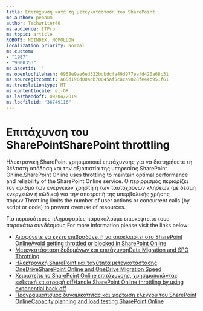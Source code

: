 ```yaml
---
title: Επιτάχυνση κατά τη μετεγκατάσταση του SharePoint
ms.author: pebaum
author: Techwriter40
ms.audience: ITPro
ms.topic: article
ROBOTS: NOINDEX, NOFOLLOW
localization_priority: Normal
ms.custom:
- "1987"
- "9000353"
ms.assetid: ''
ms.openlocfilehash: 6958e9ae6ed322bdbdcfa49d977eafd420a68c31
ms.sourcegitcommit: a65d196d00adb70045af5caca9828fe44b951f61
ms.translationtype: MT
ms.contentlocale: el-GR
ms.lasthandoff: 09/04/2019
ms.locfileid: "36749116"
---
```

# <a name="sharepoint-throttling"></a><span data-ttu-id="8c59d-102">Επιτάχυνση του SharePoint</span><span class="sxs-lookup"><span data-stu-id="8c59d-102">SharePoint throttling</span></span>

<span data-ttu-id="8c59d-103">Ηλεκτρονική SharePoint χρησιμοποιεί επιτάχυνσης για να διατηρήσετε τη βέλτιστη απόδοση και την αξιοπιστία της υπηρεσίας SharePoint Online.</span><span class="sxs-lookup"><span data-stu-id="8c59d-103">SharePoint Online uses throttling to maintain optimal performance and reliability of the SharePoint Online service.</span></span> <span data-ttu-id="8c59d-104">Ο περιορισμός περιορίζει τον αριθμό των ενεργειών χρήστη ή των ταυτόχρονων κλήσεων (με δέσμη ενεργειών ή κώδικα) για την αποτροπή της υπερβολικής χρήσης πόρων.</span><span class="sxs-lookup"><span data-stu-id="8c59d-104">Throttling limits the number of user actions or concurrent calls (by script or code) to prevent overuse of resources.</span></span>

<span data-ttu-id="8c59d-105">Για περισσότερες πληροφορίες παρακαλούμε επισκεφτείτε τους παρακάτω συνδέσμους:</span><span class="sxs-lookup"><span data-stu-id="8c59d-105">For more information please visit the links below:</span></span>

- [<span data-ttu-id="8c59d-106">Αποφύγετε να έχετε επιβραδύνει ή να αποκλειστεί στο SharePoint Online</span><span class="sxs-lookup"><span data-stu-id="8c59d-106">Avoid getting throttled or blocked in SharePoint Online</span></span>](https://docs.microsoft.com/sharepoint/dev/general-development/how-to-avoid-getting-throttled-or-blocked-in-sharepoint-online)
- [<span data-ttu-id="8c59d-107">Μετεγκατάσταση δεδομένων και επιτάχυνση</span><span class="sxs-lookup"><span data-stu-id="8c59d-107">Data Migration and SPO Throttling</span></span>](https://blogs.technet.microsoft.com/sposupport/2017/08/12/data-migration-and-spo-service-throttling/)
- [<span data-ttu-id="8c59d-108">Ηλεκτρονική SharePoint και ταχύτητα μετεγκατάστασης OneDrive</span><span class="sxs-lookup"><span data-stu-id="8c59d-108">SharePoint Online and OneDrive Migration Speed</span></span>](https://docs.microsoft.com/sharepointmigration/sharepoint-online-and-onedrive-migration-speed)
- [<span data-ttu-id="8c59d-109">Χειριστείτε το SharePoint Online επιτάχυνσης, χρησιμοποιώντας εκθετική επιστροφή off</span><span class="sxs-lookup"><span data-stu-id="8c59d-109">Handle SharePoint Online throttling by using exponential back off</span></span>](https://docs.microsoft.com/sharepoint/dev/solution-guidance/handle-sharepoint-online-throttling-by-using-exponential-back-off)
- [<span data-ttu-id="8c59d-110">Προγραμματισμός δυναμικότητας και φόρτωση ελέγχου του SharePoint Online</span><span class="sxs-lookup"><span data-stu-id="8c59d-110">Capacity planning and load testing SharePoint Online</span></span>](https://support.office.com/article/Capacity-planning-and-load-testing-SharePoint-Online-c932bd9b-fb9a-47ab-a330-6979d03688c0)